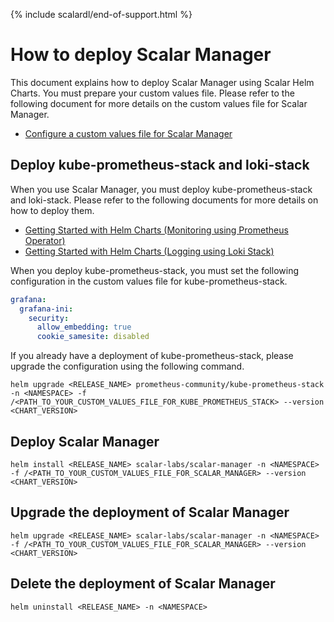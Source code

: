 {% include scalardl/end-of-support.html %}

# How to deploy Scalar Manager

This document explains how to deploy Scalar Manager using Scalar Helm Charts. You must prepare your custom values file. Please refer to the following document for more details on the custom values file for Scalar Manager.

* [Configure a custom values file for Scalar Manager](./configure-custom-values-scalar-manager.md)

## Deploy kube-prometheus-stack and loki-stack

When you use Scalar Manager, you must deploy kube-prometheus-stack and loki-stack. Please refer to the following documents for more details on how to deploy them.

* [Getting Started with Helm Charts (Monitoring using Prometheus Operator)](https://github.com/scalar-labs/helm-charts/blob/main/docs/getting-started-monitoring.md)
* [Getting Started with Helm Charts (Logging using Loki Stack)](https://github.com/scalar-labs/helm-charts/blob/main/docs/getting-started-logging.md)

When you deploy kube-prometheus-stack, you must set the following configuration in the custom values file for kube-prometheus-stack.

```yaml
grafana:
  grafana-ini:
    security:
      allow_embedding: true
      cookie_samesite: disabled
```

If you already have a deployment of kube-prometheus-stack, please upgrade the configuration using the following command.

```console
helm upgrade <RELEASE_NAME> prometheus-community/kube-prometheus-stack -n <NAMESPACE> -f /<PATH_TO_YOUR_CUSTOM_VALUES_FILE_FOR_KUBE_PROMETHEUS_STACK> --version <CHART_VERSION>
```

## Deploy Scalar Manager

```console
helm install <RELEASE_NAME> scalar-labs/scalar-manager -n <NAMESPACE> -f /<PATH_TO_YOUR_CUSTOM_VALUES_FILE_FOR_SCALAR_MANAGER> --version <CHART_VERSION>
```

## Upgrade the deployment of Scalar Manager

```console
helm upgrade <RELEASE_NAME> scalar-labs/scalar-manager -n <NAMESPACE> -f /<PATH_TO_YOUR_CUSTOM_VALUES_FILE_FOR_SCALAR_MANAGER> --version <CHART_VERSION>
```

## Delete the deployment of Scalar Manager

```console
helm uninstall <RELEASE_NAME> -n <NAMESPACE>
```
